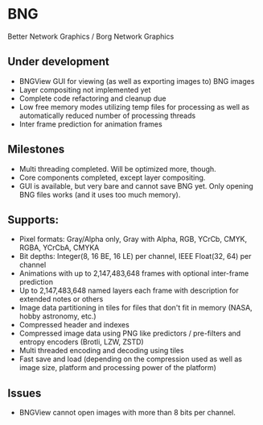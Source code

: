 # BNG

Better Network Graphics / Borg Network Graphics

## Under development
- BNGView GUI for viewing (as well as exporting images to) BNG images
- Layer compositing not implemented yet
- Complete code refactoring and cleanup due
- Low free memory modes utilizing temp files for processing as well as automatically reduced number of processing threads
- Inter frame prediction for animation frames

## Milestones
- Multi threading completed. Will be optimized more, though.
- Core components completed, except layer compositing.
- GUI is available, but very bare and cannot save BNG yet. Only opening BNG files works (and it uses too much memory).

## Supports:
- Pixel formats: Gray/Alpha only, Gray with Alpha, RGB, YCrCb, CMYK, RGBA, YCrCbA, CMYKA
- Bit depths: Integer(8, 16 BE, 16 LE) per channel, IEEE Float(32, 64) per channel
- Animations with up to 2,147,483,648 frames with optional inter-frame prediction
- Up to 2,147,483,648 named layers each frame with description for extended notes or others
- Image data partitioning in tiles for files that don't fit in memory (NASA, hobby astronomy, etc.)
- Compressed header and indexes
- Compressed image data using PNG like predictors / pre-filters and entropy encoders (Brotli, LZW, ZSTD)
- Multi threaded encoding and decoding using tiles
- Fast save and load (depending on the compression used as well as image size, platform and processing power of the platform)

## Issues
- BNGView cannot open images with more than 8 bits per channel.